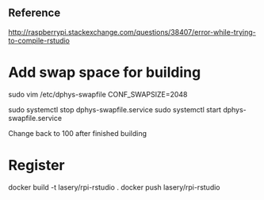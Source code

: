 ## Reference
http://raspberrypi.stackexchange.com/questions/38407/error-while-trying-to-compile-rstudio

# Add swap space for building
sudo vim /etc/dphys-swapfile
CONF_SWAPSIZE=2048

sudo systemctl stop dphys-swapfile.service
sudo systemctl start dphys-swapfile.service

Change back to 100 after finished building

# Register
docker build -t lasery/rpi-rstudio .
docker push lasery/rpi-rstudio
